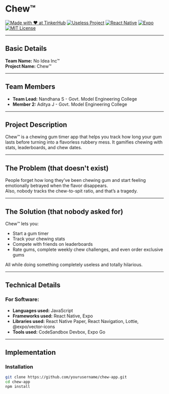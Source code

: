# Chew™

[![Made with ❤ at TinkerHub](https://img.shields.io/badge/Made%20with-%E2%9D%A4%20at%20TinkerHub-red)](https://tinkerhub.org)
[![Useless Project](https://img.shields.io/badge/Useless%20Project--blue)]()
[![React Native](https://img.shields.io/badge/Built%20with-React%20Native-61DAFB)]()
[![Expo](https://img.shields.io/badge/Expo-SDK--50-blue)]()
[![MIT License](https://img.shields.io/badge/License-MIT-green)]()

---

## Basic Details

**Team Name:** No Idea Inc™  
**Project Name:** Chew™

---

## Team Members

- **Team Lead:** Nandhana S - Govt. Model Engineering College  
- **Member 2:** Aditya J - Govt. Model Engineering College  

---

## Project Description

Chew™ is a chewing gum timer app that helps you track how long your gum lasts before turning into a flavorless rubbery mess. It gamifies chewing with stats, leaderboards, and chew dates. 

---

## The Problem (that doesn't exist)

People forget how long they’ve been chewing gum and start feeling emotionally betrayed when the flavor disappears.  
Also, nobody tracks the chew-to-spit ratio, and that’s a tragedy.

---

## The Solution (that nobody asked for)

Chew™ lets you:
- Start a gum timer  
- Track your chewing stats  
- Compete with friends on leaderboards  
- Rate gums, complete weekly chew challenges, and even order exclusive gums  

All while doing something completely useless and totally hilarious.

---

## Technical Details

### For Software:

- **Languages used:** JavaScript  
- **Frameworks used:** React Native, Expo  
- **Libraries used:** React Native Paper, React Navigation, Lottie, @expo/vector-icons  
- **Tools used:** CodeSandbox Devbox, Expo Go  

---

## Implementation

### Installation

```bash
git clone https://github.com/yourusername/chew-app.git
cd chew-app
npm install
